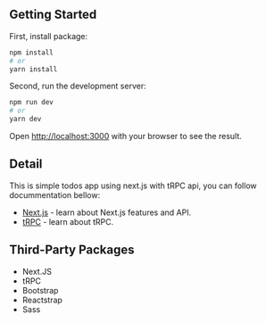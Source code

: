 ## Getting Started

First, install package:

```bash
npm install
# or
yarn install
```

Second, run the development server:

```bash
npm run dev
# or
yarn dev
```

Open [http://localhost:3000](http://localhost:3000) with your browser to see the result.

## Detail

This is simple todos app using next.js with tRPC api, you can follow docummentation bellow:

- [Next.js](https://nextjs.org/docs) - learn about Next.js features and API.
- [tRPC](https://trpc.io) - learn about tRPC.

## Third-Party Packages

- Next.JS
- tRPC
- Bootstrap
- Reactstrap
- Sass
